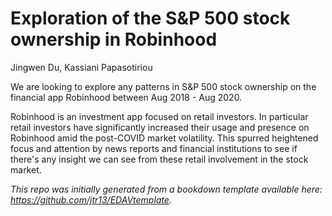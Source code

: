 # Exploration of the S&P 500 stock ownership in Robinhood
Jingwen Du, Kassiani Papasotiriou

We are looking to explore any patterns in S&P 500 stock ownership on the financial app Robinhood  between Aug 2018 - Aug 2020.

Robinhood is an investment app focused on retail investors.  In particular retail investors have significantly increased their usage and presence on Robinhood amid the post-COVID market volatility. This spurred heightened focus and attention by news reports and financial institutions to see if there's any insight we can see from these retail involvement in the stock market.



*This repo was initially generated from a bookdown template available here: https://github.com/jtr13/EDAVtemplate.*	



